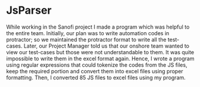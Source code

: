 # JsParser
While working in the Sanofi project I made a program which was helpful to the entire team. Initially, our plan was to write automation codes in protractor; so we maintained the protractor format to write all the test-cases. Later, our Project Manager told us that our onshore team wanted to view our test-cases but those were not understandable to them. It was quite impossible to write them in the excel format again. Hence, I wrote a program using regular expressions that could tokenize the codes from the JS files, keep the required portion and convert them into excel files using proper formatting. Then, I converted 85 JS files to excel files using my program.
